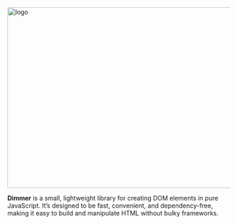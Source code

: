<img width="1010" height="408" alt="logo" src="https://github.com/user-attachments/assets/b5d88c2d-148a-4fff-bd9b-929f3307feb2" />

**Dimmer** is a small, lightweight library for creating DOM elements in pure JavaScript. It’s designed to be fast, convenient, and dependency-free, making it easy to build and manipulate HTML without bulky frameworks.
